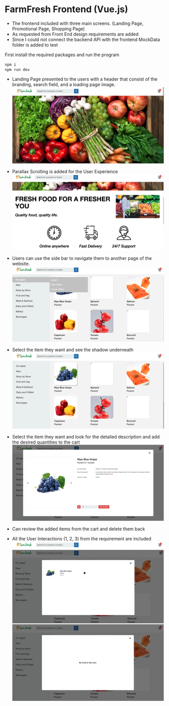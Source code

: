 # FarmFresh Frontend (Vue.js)

- The frontend included with three main screens. (Landing Page, Promotional Page, Shopping Page)
- As requested from Front End design requirements are added
- Since I could not connect the backend API with the frontend MockData folder is added to test

First install the required packages and run the program
```
npm i 
npm run dev
```

- Landing Page presented to the users with a header that consist of the branding, search field, and a loading page image. 
![Alt Text](https://github.com/waiyankyawww/CodeTest/blob/master/Frontend%20ScreenShots/Screenshot%202023-06-14%20at%2002.17.24.png)


- Parallax Scrolling is added for the User Experience
![Alt Text](https://github.com/waiyankyawww/CodeTest/blob/master/Frontend%20ScreenShots/Screenshot%202023-06-14%20at%2002.17.50.png)


- Users can use the side bar to navigate them to another page of the website.
![Alt Text](https://github.com/waiyankyawww/CodeTest/blob/master/Frontend%20ScreenShots/Screenshot%202023-06-14%20at%2002.18.17.png)


- Select the item they want and see the shadow underneath
![Alt Text](https://github.com/waiyankyawww/CodeTest/blob/master/Frontend%20ScreenShots/Screenshot%202023-06-14%20at%2002.18.05.png)


- Select the item they want and look for the detailed description and add the desired quantities to the cart
![Alt Text](https://github.com/waiyankyawww/CodeTest/blob/master/Frontend%20ScreenShots/Screenshot%202023-06-14%20at%2002.19.00.png)


- Can review the added items from the cart and delete them back
- All the User Interactions (1, 2, 3) from the requirement are included
![Alt Text](https://github.com/waiyankyawww/CodeTest/blob/master/Frontend%20ScreenShots/Screenshot%202023-06-14%20at%2002.19.26.png)
![Alt Text](https://github.com/waiyankyawww/CodeTest/blob/master/Frontend%20ScreenShots/Screenshot%202023-06-14%20at%2002.19.38.png)
![Alt Text](https://github.com/waiyankyawww/CodeTest/blob/master/Frontend%20ScreenShots/Screenshot%202023-06-14%20at%2002.19.48.png)




